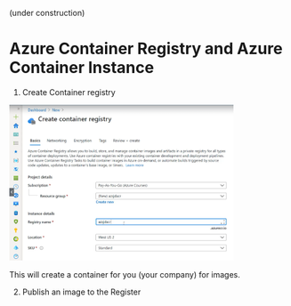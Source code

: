(under construction)
# Azure Container Registry and Azure Container Instance

1. Create Container registry

<img src="../../images/cr1.PNG" width="80%">


This will create a container for you (your company) for images.

2. Publish an image to the Register
